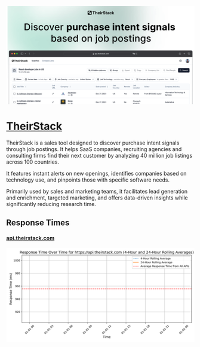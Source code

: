 [![Visit TheirStack](imagePreview.png)](https://theirstack.com)

# [TheirStack](https://theirstack.com)

TheirStack is a sales tool designed to discover purchase intent signals through job postings. It helps SaaS companies, recruiting agencies and consulting firms find their next customer by analyzing 40 million job listings across 100 countries.

It features instant alerts on new openings, identifies companies based on technology use, and pinpoints those with specific software needs.

Primarily used by sales and marketing teams, it facilitates lead generation and enrichment, targeted marketing, and offers data-driven insights while significantly reducing research time.

## Response Times

#### [api.theirstack.com](https://api.theirstack.com)

![api.theirstack.com](response-time-charts/6170692e7468656972737461636b2e636f6d.svg)
